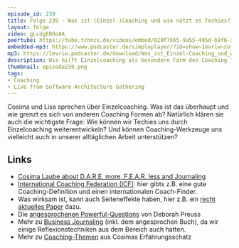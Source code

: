 ```yaml
---
episode_id: 239
title: Folge 239 - Was ist (Einzel-)Coaching und wie nützt es Techies? mit Cosima Laube und Lisa Schäfer
layout: folge
video: gLcdgEBOoAA
peertube: https://tube.tchncs.de/videos/embed/829f7565-9a55-495d-b9f6-342821893e66
embedded-mp3: https://www.podcaster.de/simpleplayer/?id=show~1evriw~software-architektur-im-stream~pod-2440dc5af5f5e8d5b34bd19894&v=1731182459
mp3: https://1evriw.podcaster.de/download/Was_ist_Einzel-Coaching_und_wie_nuetzt_es_Techies.mp3
description: Wie hilft Einzelcoaching als besondere Form des Coaching Techies? Wie können Coaching-Werkzeuge in der alltäglichen Arbeit unterstützen?
thumbnail: episode239.png
tags:
- Coaching
- Live from Software Architecture Gathering
---
```


Cosima und Lisa sprechen über Einzelcoaching. Was ist das überhaupt
und wie grenzt es sich von anderen Coaching Formen ab? Natürlich
klären sie auch die wichtigste Frage: Wie können wir Techies uns durch
Einzelcoaching weiterentwickeln? Und können Coaching-Werkzeuge uns
vielleicht auch in unserer alltäglichen Arbeit unterstützen?

## Links

* [Cosima Laube about D.A.R.E. more, F.E.A.R. less and Journaling](/2021/10/14/episode83.html)
* [International Coaching Federation
  (ICF)](https://coachingfederation.org/about): hier gibts z.B. eine
  gute Coaching-Definition und einen internationalen Coach-Finder.
* Was wirksam ist, kann auch Seiteneffekte haben, hier z.B. ein [recht
  aktuelles Paper](https://www.researchgate.net/publication/305623958_Side_Effects_of_Business_Coaching_and_Their_Predictors_From_the_Coachees'_Perspective) dazu.
* Die [angesprochenen
  Powerful-Questions](https://abiggergame.today/powerfulquestions/)
  von Deborah Preuss
* Mehr zu [Business
  Journaling](https://www.respectandadapt.rocks/business-journaling)
  (inkl. dem angesprochen Buch), da wir einige Reflexionstechniken aus
  dem Bereich auch hatten.
* Mehr zu
  [Coaching-Themen](https://leadership-coaching.respectandadapt.rocks/coaching-themen)
  aus Cosimas Erfahrungsschatz
